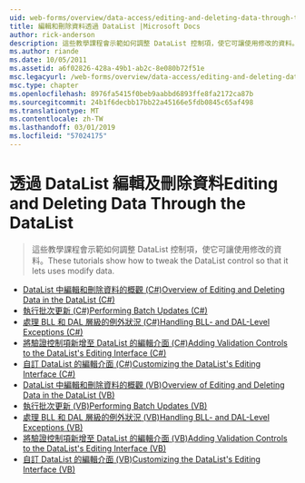 ```yaml
---
uid: web-forms/overview/data-access/editing-and-deleting-data-through-the-datalist/index
title: 編輯和刪除資料透過 DataList |Microsoft Docs
author: rick-anderson
description: 這些教學課程會示範如何調整 DataList 控制項，使它可讓使用修改的資料。
ms.author: riande
ms.date: 10/05/2011
ms.assetid: a6f02826-428a-49b1-ab2c-8e080b72f51e
msc.legacyurl: /web-forms/overview/data-access/editing-and-deleting-data-through-the-datalist
msc.type: chapter
ms.openlocfilehash: 8976fa5415f0beb9aabbd6893ffe8fa2172ca87b
ms.sourcegitcommit: 24b1f6decbb17bb22a45166e5fdb0845c65af498
ms.translationtype: MT
ms.contentlocale: zh-TW
ms.lasthandoff: 03/01/2019
ms.locfileid: "57024175"
---
```

<a name="editing-and-deleting-data-through-the-datalist"></a><span data-ttu-id="cb91d-103">透過 DataList 編輯及刪除資料</span><span class="sxs-lookup"><span data-stu-id="cb91d-103">Editing and Deleting Data Through the DataList</span></span>
====================
> <span data-ttu-id="cb91d-104">這些教學課程會示範如何調整 DataList 控制項，使它可讓使用修改的資料。</span><span class="sxs-lookup"><span data-stu-id="cb91d-104">These tutorials show how to tweak the DataList control so that it lets uses modify data.</span></span>


- [<span data-ttu-id="cb91d-105">DataList 中編輯和刪除資料的概觀 (C#)</span><span class="sxs-lookup"><span data-stu-id="cb91d-105">Overview of Editing and Deleting Data in the DataList (C#)</span></span>](an-overview-of-editing-and-deleting-data-in-the-datalist-cs.md)
- [<span data-ttu-id="cb91d-106">執行批次更新 (C#)</span><span class="sxs-lookup"><span data-stu-id="cb91d-106">Performing Batch Updates (C#)</span></span>](performing-batch-updates-cs.md)
- [<span data-ttu-id="cb91d-107">處理 BLL 和 DAL 層級的例外狀況 (C#)</span><span class="sxs-lookup"><span data-stu-id="cb91d-107">Handling BLL- and DAL-Level Exceptions (C#)</span></span>](handling-bll-and-dal-level-exceptions-cs.md)
- [<span data-ttu-id="cb91d-108">將驗證控制項新增至 DataList 的編輯介面 (C#)</span><span class="sxs-lookup"><span data-stu-id="cb91d-108">Adding Validation Controls to the DataList's Editing Interface (C#)</span></span>](adding-validation-controls-to-the-datalist-s-editing-interface-cs.md)
- [<span data-ttu-id="cb91d-109">自訂 DataList 的編輯介面 (C#)</span><span class="sxs-lookup"><span data-stu-id="cb91d-109">Customizing the DataList's Editing Interface (C#)</span></span>](customizing-the-datalist-s-editing-interface-cs.md)
- [<span data-ttu-id="cb91d-110">DataList 中編輯和刪除資料的概觀 (VB)</span><span class="sxs-lookup"><span data-stu-id="cb91d-110">Overview of Editing and Deleting Data in the DataList (VB)</span></span>](an-overview-of-editing-and-deleting-data-in-the-datalist-vb.md)
- [<span data-ttu-id="cb91d-111">執行批次更新 (VB)</span><span class="sxs-lookup"><span data-stu-id="cb91d-111">Performing Batch Updates (VB)</span></span>](performing-batch-updates-vb.md)
- [<span data-ttu-id="cb91d-112">處理 BLL 和 DAL 層級的例外狀況 (VB)</span><span class="sxs-lookup"><span data-stu-id="cb91d-112">Handling BLL- and DAL-Level Exceptions (VB)</span></span>](handling-bll-and-dal-level-exceptions-vb.md)
- [<span data-ttu-id="cb91d-113">將驗證控制項新增至 DataList 的編輯介面 (VB)</span><span class="sxs-lookup"><span data-stu-id="cb91d-113">Adding Validation Controls to the DataList's Editing Interface (VB)</span></span>](adding-validation-controls-to-the-datalist-s-editing-interface-vb.md)
- [<span data-ttu-id="cb91d-114">自訂 DataList 的編輯介面 (VB)</span><span class="sxs-lookup"><span data-stu-id="cb91d-114">Customizing the DataList's Editing Interface (VB)</span></span>](customizing-the-datalist-s-editing-interface-vb.md)
